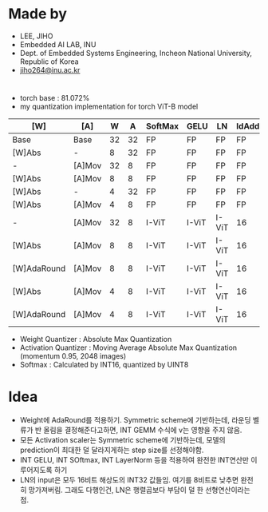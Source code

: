 
# Made by
- LEE, JIHO
- Embedded AI LAB, INU 
- Dept. of Embedded Systems Engineering, Incheon National University, Republic of Korea
- jiho264@inu.ac.kr  



# 
- torch base : 81.072%
- my quantization implementation for torch ViT-B model 

| [W]         | [A]    | W   | A   | SoftMax | GELU  | LN    | IdAdd | Acc @ 1 |
| ----------- | ------ | --- | --- | ------- | ----- | ----- | ----- | ------- |
| Base        | Base   | 32  | 32  | FP      | FP    | FP    | FP    | 81.068% |
| [W]Abs      | -      | 8   | 32  | FP      | FP    | FP    | FP    | 81.074% |
| -           | [A]Mov | 32  | 8   | FP      | FP    | FP    | FP    | 78.994% |
| [W]Abs      | [A]Mov | 8   | 8   | FP      | FP    | FP    | FP    | 78.474% |
| [W]Abs      | -      | 4   | 32  | FP      | FP    | FP    | FP    | 79.794% |
| [W]Abs      | [A]Mov | 4   | 8   | FP      | FP    | FP    | FP    | 76.874% |
| -           | [A]Mov | 32  | 8   | I-ViT   | I-ViT | I-ViT | 16    | 75.890% |
| [W]Abs      | [A]Mov | 8   | 8   | I-ViT   | I-ViT | I-ViT | 16    | 77.054% |
| [W]AdaRound | [A]Mov | 8   | 8   | I-ViT   | I-ViT | I-ViT | 16    |         |
| [W]Abs      | [A]Mov | 4   | 8   | I-ViT   | I-ViT | I-ViT | 16    | 72.964% |
| [W]AdaRound | [A]Mov | 4   | 8   | I-ViT   | I-ViT | I-ViT | 16    |         |

- Weight Quantizer : Absolute Max Quantization
- Activation Quantizer : Moving Average Absolute Max Quantization (momentum 0.95, 2048 images)
- Softmax : Calculated by INT16, quantized by UINT8




# Idea
- Weight에 AdaRound를 적용하기. Symmetric scheme에 기반하는데, 라운딩 벨류가 반 올림을 결정해준다고하면, INT GEMM 수식에 v는 영향을 주지 않음.
- 모든 Activation scaler는 Symmetric scheme에 기반하는데, 모델의 prediction이 최대한 덜 달라지게하는 step size를 선정해야함.
- INT GELU, INT SOftmax, INT LayerNorm 등을 적용하여 완전한 INT연산만 이루어지도록 하기
- LN의 input은 모두 16비트 해상도의 INT32 값들임. 여기를 8비트로 낮추면 완전히 망가져버림. 그래도 다행인건, LN은 행렬곱보다 부담이 덜 한 선형연산이라는 점.